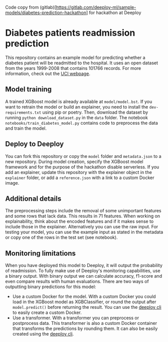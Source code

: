 Code copy from (gitlab)[https://gitlab.com/deeploy-ml/sample-models/diabetes-prediction-hackathon] for hackathon at Deeploy

# Diabetes patients readmission prediction
This repository contains an example model for predicting whether a diabetes patient will be readmitted to the hospital. 
It uses an open dataset from the years 1999-2008 that contains 101766 records. 
For more information, check out the [UCI webpage](https://archive.ics.uci.edu/dataset/296/diabetes+130-us+hospitals+for+years+1999-2008).

## Model training
A trained XGBoost model is already available at `model/model.bst`. 
If you want to retrain the model or build an explainer, you need to install the `dev-requirements.txt` using pip or poetry. 
Then, download the dataset by running `python download_dataset.py` in the `data` folder. 
The notebook `notebooks/train_diabetes_model.py` contains code to preprocess the data and train the model. 

## Deploy to Deeploy
You can fork this repository or copy the `model` folder and `metadata.json` to a new repository. 
During model creation, specify the XGBoost model framework and for the purpose of the hackathon disable serverless.
If you add an explainer, update this repository with the explainer object in the `explainer` folder, or add a `reference.json` with a link to a custom Docker image.

## Additional details
The preprocessing steps include the removal of some unimportant features and some rows that lack data. This results in 71 features. When working on explainability, think about the encoded features and if it makes sense to include those in the explainer. Alternatively you can use the raw input.
For testing your model, you can use the example input as stated in the metadata or copy one of the rows in the test set (see notebook).

## Monitoring limitations
When you have deployed this model to Deeploy, it will output the probability of readmission. To fully make use of Deeploy's monitoring capabilities, use a binary output. With binary output we can calculate accuracy, f1-score and even compare results with human evaluations.
There are two ways of outputting binary predictions for this model:  
* Use a custom Docker for the model. With a custom Docker you could load in the XGBoost model as XGBClassifier, or round the output after `model.predict()` before returning the result. You can use the [deeploy cli](https://docs.deeploy.ml/next/python-client/cli) to easily create a custom Docker. 
* Use a transformer. With a transformer you can preprocess or postprocess data. This transformer is also a custom Docker container that transforms the predictions by rounding them. It can also be easily created using the [deeploy cli](https://docs.deeploy.ml/next/python-client/cli).
